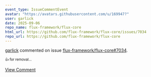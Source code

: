 ```yaml
---
event_type: IssueCommentEvent
avatar: "https://avatars.githubusercontent.com/u/169947?"
user: garlick
date: 2025-09-06
repo_name: flux-framework/flux-core
html_url: https://github.com/flux-framework/flux-core/issues/7034
repo_url: https://github.com/flux-framework/flux-core
---
```


<a href='https://github.com/garlick' target='_blank'>garlick</a> commented on issue <a href='https://github.com/flux-framework/flux-core/issues/7034' target='_blank'>flux-framework/flux-core#7034</a>.

<small>:+1: for removal...</small>

<a href='https://github.com/flux-framework/flux-core/issues/7034' target='_blank'>View Comment</a>